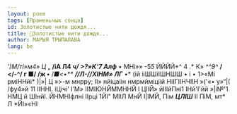 ```yaml
---
layout: poem
tags: [Праменьчык сонца]
id: Золотистые нити дождя...
title: 🚧Золотистые нити дождя...
author: МАРЫЯ ТРЫПАЛАВА
lang: be
---
```



_')М/ті»м4»_
_Ц_ „
**/іА Л4 *ч/ >?»К'7 Алф***
• МНі»» -5*5* ЙЙЙЙ*^
4 .* К» _^^9^_
**/ </-^/ г ■/ /ж •** /*■<•**
**//Л-//ХІНМ» ЛГ** *•***
(ій ііШШіІШНШШ
• і •
1>«Мі рміННйі* )|»| Ц »>-м мнрру; II» нйіцаіін нмрмйміціій НіІГІІНЧІІН »('«• у»“|( /фу4»й 11 ІІННІ. іЦічі' І’М» ІІМІЮНЙММННЙ I ЦІІЙ» йІІІйПні1 ІНй'І'йй »|і№'1 НМЦ й ШІнйІ. ЙНМНІфлні ІІрці 1ЙІ" МІІЛ МнЙ І|ІМЙ, Пім **_ЦЛІШ_** II ПіМ, мт* Л *ЙІ»«НІ
